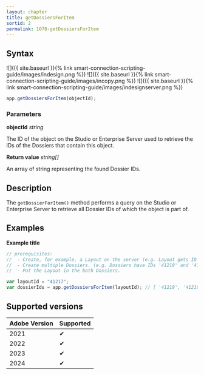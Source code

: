 ```yaml
---
layout: chapter
title: getDossiersForItem
sortid: 2
permalink: 1078-getDossiersForItem
---
```


## Syntax

![]({{ site.baseurl }}{% link smart-connection-scripting-guide/images/indesign.png %}) ![]({{ site.baseurl }}{% link smart-connection-scripting-guide/images/incopy.png %}) ![]({{ site.baseurl }}{% link smart-connection-scripting-guide/images/indesignserver.png %})

```javascript
app.getDossiersForItem(objectId);
```

### Parameters

**objectId** _string_

The ID of the object on the Studio or Enterprise Server used to retrieve the IDs of the Dossiers that contain this object.

**Return value** _string[]_

An array of string representing the found Dossier IDs.

## Description

The `getDossierForItem()` method performs a query on the Studio or Enterprise Server to retrieve all Dossier IDs of which the object is part of.

## Examples

**Example title**

```javascript
// prerequisites:
//  - Create, for example, a Layout on the server (e.g. Layout gets ID '41217').
//  - Create multiple Dossiers. (e.g. Dossiers have IDs '41218' and '41219')
//  - Put the Layout in the both Dossiers.

var layoutId = "41217";
var dossierIds = app.getDossiersForItem(layoutId); // [ '41218', '41219' ]
```

## Supported versions

| Adobe Version | Supported |
| ------------- | --------- |
| 2021          | ✔         |
| 2022          | ✔         |
| 2023          | ✔         |
| 2024          | ✔         |
